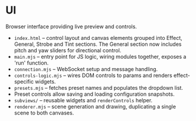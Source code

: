 # UI

Browser interface providing live preview and controls.

- `index.html` – control layout and canvas elements grouped into Effect, General, Strobe and Tint sections. The General section now includes pitch and yaw sliders for directional control.
- `main.mjs` – entry point for JS logic, wiring modules together, exposes a 'run' function.
- `connection.mjs` – WebSocket setup and message handling.
- `controls-logic.mjs` – wires DOM controls to params and renders effect-specific widgets.
- `presets.mjs` – fetches preset names and populates the dropdown list.
- Preset controls allow saving and loading configuration snapshots.
- `subviews/` – reusable widgets and `renderControls` helper.
- `renderer.mjs` – scene generation and drawing, duplicating a single scene to both canvases.

